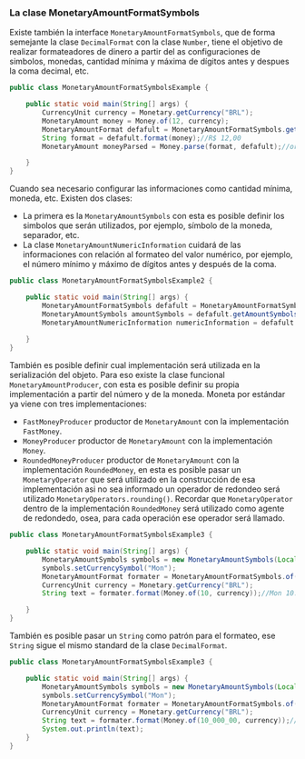 ### La clase MonetaryAmountFormatSymbols

Existe también la interface ```MonetaryAmountFormatSymbols```, que de forma semejante la clase ```DecimalFormat``` con la clase ```Number```, tiene el objetivo de realizar formateadores de dinero a partir del as configuraciones de simbolos, monedas, cantidad mínima y máxima de dígitos antes y despues la coma decimal, etc.


```java
public class MonetaryAmountFormatSymbolsExample {

    public static void main(String[] args) {
        CurrencyUnit currency = Monetary.getCurrency("BRL");
        MonetaryAmount money = Money.of(12, currency);
        MonetaryAmountFormat defafult = MonetaryAmountFormatSymbols.getDefafult();
        String format = defafult.format(money);//R$ 12,00
        MonetaryAmount moneyParsed = Money.parse(format, defafult);//or using defafult.parse(format);

    }
}
```

Cuando sea necesario configurar las informaciones como cantidad mínima, moneda, etc. Existen dos clases: 

* La primera es la ```MonetaryAmountSymbols``` con esta es posible definir los simbolos que serán utilizados, por ejemplo, símbolo de la moneda, separador, etc. 
* La clase ```MonetaryAmountNumericInformation``` cuidará de las informaciones con relación al formateo del valor numérico, por ejemplo, el número mínimo y máximo de dígitos antes y después de la coma. 

```java
public class MonetaryAmountFormatSymbolsExample2 {

    public static void main(String[] args) {
        MonetaryAmountFormatSymbols defafult = MonetaryAmountFormatSymbols.getDefafult();
        MonetaryAmountSymbols amountSymbols = defafult.getAmountSymbols();
        MonetaryAmountNumericInformation numericInformation = defafult.getNumericInformation();
        
    }
}
```



También es posible definir cual implementación será utilizada en la serialización del objeto. Para eso existe la clase funcional ```MonetaryAmountProducer```, con esta es posible definir su propia implementación a partir del número y de la moneda. Moneta por estándar ya viene con tres implementaciones:


* ```FastMoneyProducer``` productor de ```MonetaryAmount``` con la implementación ```FastMoney```.
* ```MoneyProducer``` productor de ```MonetaryAmount``` con la implementación ```Money```.
* ```RoundedMoneyProducer``` productor de ```MonetaryAmount``` con la implementación ```RoundedMoney```, en esta es posible pasar un ```MonetaryOperator``` que será utilizado en la construcción de esa implementación asi no sea informado un operador de redondeo será utilizado ```MonetaryOperators.rounding()```. Recordar que ```MonetaryOperator``` dentro de la implementación ```RoundedMoney``` será utilizado como agente de redondedo, osea, para cada operación ese operador será llamado.



```java
public class MonetaryAmountFormatSymbolsExample3 {

    public static void main(String[] args) {
        MonetaryAmountSymbols symbols = new MonetaryAmountSymbols(Locale.US);// new MonetaryAmountSymbols();
        symbols.setCurrencySymbol("Mon");
        MonetaryAmountFormat formater = MonetaryAmountFormatSymbols.of(symbols, new MoneyProducer());
        CurrencyUnit currency = Monetary.getCurrency("BRL");
        String text = formater.format(Money.of(10, currency));//Mon 10.00

    }
}
```

También es posible pasar un ```String``` como patrón para el formateo, ese ```String``` sigue el mismo standard de la clase ```DecimalFormat```.

```java
public class MonetaryAmountFormatSymbolsExample3 {

    public static void main(String[] args) {
        MonetaryAmountSymbols symbols = new MonetaryAmountSymbols(Locale.US);// new MonetaryAmountSymbols();
        symbols.setCurrencySymbol("Mon");
        MonetaryAmountFormat formater = MonetaryAmountFormatSymbols.of("¤ ###,###.00", symbols, new MoneyProducer());
        CurrencyUnit currency = Monetary.getCurrency("BRL");
        String text = formater.format(Money.of(10_000_00, currency));//Mon 1,000,000.00
        System.out.println(text);
    }
}
```
